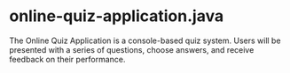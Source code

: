 # online-quiz-application.java

The Online Quiz Application is a console-based quiz system. Users will be presented with a series
of questions, choose answers, and receive feedback on their performance.
